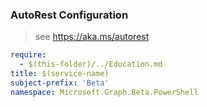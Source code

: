 ### AutoRest Configuration

> see https://aka.ms/autorest

``` yaml
require:
  - $(this-folder)/../Education.md
title: $(service-name)
subject-prefix: 'Beta'
namespace: Microsoft.Graph.Beta.PowerShell
```
